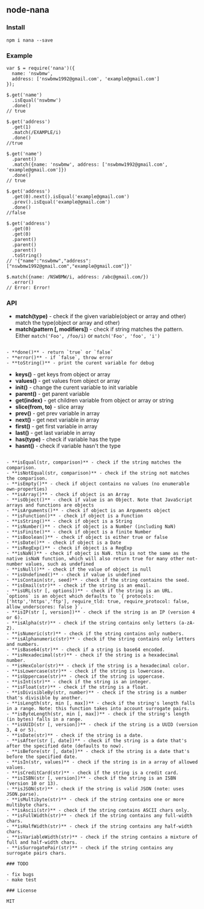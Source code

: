 ## node-nana

### Install

    npm i nana --save
    
### Example

    var $ = require('nana')({
      name: 'nswbmw',
      address: ['nswbmw1992@gmail.com', 'example@gmail.com']
    });

    $.get('name')
      .isEqual('nswbmw')
      .done()
    // true

    $.get('address')
      .get(1)
      .match(/EXAMPLE/i)
      .done()
    //true

    $.get('name')
      .parent()
      .match({name: 'nswbmw', address: ['nswbmw1992@gmail.com', 'example@gmail.com']})
      .done()
    // true

    $.get('address')
      .get(0).next().isEqual('example@gmail.com')
      .prev().isEqual('example@gmail.com')
      .done()
    //false

    $.get('address')
      .get(0)
      .get(0)
      .parent()
      .parent()
      .parent()
      .toString()
    // '{"name":"nswbmw","address":["nswbmw1992@gmail.com","example@gmail.com"]}'

    $.match({name: /NSWBMW/i, address: /abc@gmail.com/})
      .error()
    // Error: Error!


### API

- **match(type)** - check if the given variable(object or array and other) match the type(object or array and other)
- **match(pattern [, modifiers])** - check if string matches the pattern. Either `match('Foo', /foo/i)` or `match('Foo', 'foo', 'i')`

````````````````````````````````````````````````````````````````````````````````

- **done()** - return `true` or `false`
- **error()** - if `false`, throw error
- **toString()** - print the curent variable for debug

````````````````````````````````````````````````````````````````````````````````

- **keys()** - get keys from object or array
- **values()** - get values from object or array
- **init()** - change the curent variable to init variable
- **parent()** - get parent variable
- **get(index)** - get children variable from object or array or string
- **slice(from, to)** - slice array
- **prev()** - get prev variable in array
- **next()** - get next variable in array
- **first()** - get first variable in array
- **last()** - get last variable in array
- **has(type)** - check if variable has the type
- **hasnt()** - check if variable hasn't the type

````````````````````````````````````````````````````````````````````````````````

- **isEqual(str, comparison)** - check if the string matches the comparison.
- **isNotEqual(str, comparison)** - check if the string not matches the comparison.
- **isEmpty()** - check if object contains no values (no enumerable own-properties)
- **isArray()** - check if object is an Array
- **isObject()** - check if value is an Object. Note that JavaScript arrays and functions are objects
- **isArguments()** - check if object is an Arguments object
- **isFunction()** - check if object is a Function
- **isString()** - check if object is a String
- **isNumber()** - check if object is a Number (including NaN)
- **isFinite()** - check if object is a finite Number
- **isBoolean()** - check if object is either true or false
- **isDate()** - check if object is a Date
- **isRegExp()** - check if object is a RegExp
- **isNaN()** - check if object is NaN. this is not the same as the native isNaN function, which will also return true for many other not-number values, such as undefined
- **isNull()** - check if the value of object is null
- **isUndefined()** - check if value is undefined
- **isContain(str, seed)** - check if the string contains the seed.
- **isEmail(str)** - check if the string is an email.
- **isURL(str [, options])** - check if the string is an URL. `options` is an object which defaults to `{ protocols: ['http','https','ftp'], require_tld: true, require_protocol: false, allow_underscores: false }`.
- **isIP(str [, version])** - check if the string is an IP (version 4 or 6).
- **isAlpha(str)** - check if the string contains only letters (a-zA-Z).
- **isNumeric(str)** - check if the string contains only numbers.
- **isAlphanumeric(str)** - check if the string contains only letters and numbers.
- **isBase64(str)** - check if a string is base64 encoded.
- **isHexadecimal(str)** - check if the string is a hexadecimal number.
- **isHexColor(str)** - check if the string is a hexadecimal color.
- **isLowercase(str)** - check if the string is lowercase.
- **isUppercase(str)** - check if the string is uppercase.
- **isInt(str)** - check if the string is an integer.
- **isFloat(str)** - check if the string is a float.
- **isDivisibleBy(str, number)** - check if the string is a number that's divisible by another.
- **isLength(str, min [, max])** - check if the string's length falls in a range. Note: this function takes into account surrogate pairs.
- **isByteLength(str, min [, max])** - check if the string's length (in bytes) falls in a range.
- **isUUID(str [, version])** - check if the string is a UUID (version 3, 4 or 5).
- **isDate(str)** - check if the string is a date.
- **isAfter(str [, date])** - check if the string is a date that's after the specified date (defaults to now).
- **isBefore(str [, date])** - check if the string is a date that's before the specified date.
- **isIn(str, values)** - check if the string is in a array of allowed values.
- **isCreditCard(str)** - check if the string is a credit card.
- **isISBN(str [, version])** - check if the string is an ISBN (version 10 or 13).
- **isJSON(str)** - check if the string is valid JSON (note: uses JSON.parse).
- **isMultibyte(str)** - check if the string contains one or more multibyte chars.
- **isAscii(str)** - check if the string contains ASCII chars only.
- **isFullWidth(str)** - check if the string contains any full-width chars.
- **isHalfWidth(str)** - check if the string contains any half-width chars.
- **isVariableWidth(str)** - check if the string contains a mixture of full and half-width chars.
- **isSurrogatePair(str)** - check if the string contains any surrogate pairs chars.

### TODO

- fix bugs
- make test

### License

MIT